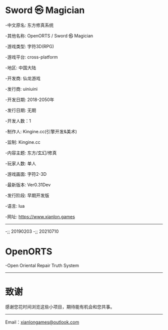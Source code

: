 
# Sword ㉿ Magician

-中文原名: 东方修真系统

-其他名称: OpenORTS / Sword ㉿ Magician

-游戏类型: 字符3D(RPG)

-游戏平台: cross-platform

-地区: 中国大陆

-开发商: 仙龙游戏

-发行商: uiniuini

-开发日期: 2018-2050年

-发行日期: 无期

-开发人数：1

-制作人: Kingine.cc(引擎开发&美术)

-监制: Kingine.cc

-内容主题: 东方/玄幻/修真

-玩家人数: 单人

-游戏画面: 字符2-3D

-最新版本: Ver0.31Dev

-发行阶段: 早期开发版

-语言: lua

-网址: https://www.xianlon.games

---
-;; 20190203
-;; 20210710

# OpenORTS
-Open Oriental Repair Truth System

---

# 致谢
感谢您花时间浏览这些小项目，期待能有机会和您共事。

---
Email：xianlongames@outlook.com
